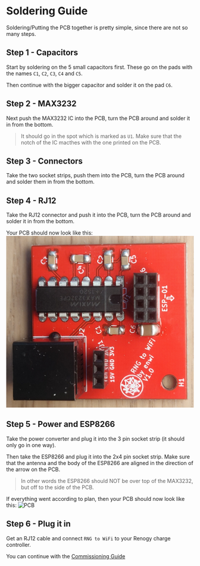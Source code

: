 # Soldering Guide
Soldering/Putting the PCB together is pretty simple, since there are not so many steps.

## Step 1 - Capacitors
Start by soldering on the 5 small capacitors first. These go on the pads with the names `C1`, `C2`, `C3`, `C4` and `C5`.

Then continue with the bigger capacitor and solder it on the pad `C6`.

## Step 2 - MAX3232
Next push the MAX3232 IC into the PCB, turn the PCB around and solder it in from the bottom.

> It should go in the spot which is marked as `U1`.
> Make sure that the notch of the IC macthes with the one printed on the PCB.

## Step 3 - Connectors
Take the two socket strips, push them into the PCB, turn the PCB around and solder them in from the bottom.

## Step 4 - RJ12
Take the RJ12 connector and push it into the PCB, turn the PCB around and solder it in from the bottom.

Your PCB should now look like this:
![PCB](https://github.com/enwi/RNGBridgeDoc/blob/main/images/soldering.png)

## Step 5 - Power and ESP8266
Take the power converter and plug it into the 3 pin socket strip (it should only go in one way).

Then take the ESP8266 and plug it into the 2x4 pin socket strip.
Make sure that the antenna and the body of the ESP8266 are aligned in the direction of the arrow on the PCB. 

> In other words the ESP8266 should NOT be over top of the MAX3232, but off to the side of the PCB.

If everything went according to plan, then your PCB should now look like this:
![PCB](https://github.com/enwi/RNGBridgeDoc/blob/main/images/finished.png)

## Step 6 - Plug it in
Get an RJ12 cable and connect `RNG to WiFi` to your Renogy charge controller.

You can continue with the [Commissioning Guide](https://github.com/enwi/RNGBridgeDoc/blob/main/comissioning.md)